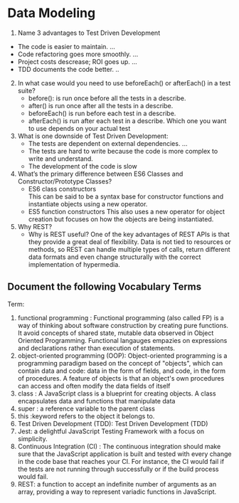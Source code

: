 # Data Modeling
1. Name 3 advantages to Test Driven Development
* The code is easier to maintain. ...
* Code refactoring goes more smoothly. ...
* Project costs descrease; ROI goes up. ...
* TDD documents the code better. ..
2. In what case would you need to use beforeEach() or afterEach() in a test suite?
    * before():  is run once before all the tests in a describe.
    * after() is run once after all the tests in a describe. 
    * beforeEach() is run before each test in a describe. 
    * afterEach() is run after each test in a describe. Which one you want to use depends  on your actual test
3. What is one downside of Test Driven Development:
    * The tests are dependent on external dependencies. ...
    * The tests are hard to write because the code is more complex to write and understand.
    * The development of the code is slow
4. What’s the primary difference between ES6 Classes and Constructor/Prototype Classes?
    * ES6 class constructors	
        This can be said to be a syntax base for constructor functions and instantiate objects using a new operator.	
    * ES5 function constructors 
        This also uses a new operator for object creation but focuses on how the objects are being instantiated. 
5. Why REST?
   * Why is REST useful?
       One of the key advantages of REST APIs is that they provide a great deal of flexibility. Data is not tied to resources or methods, so REST can handle multiple types of calls, return different data formats and even change structurally with the correct implementation of hypermedia.


## Document the following Vocabulary Terms
Term: 
1. functional programming : Functional programming (also called FP) is a way of thinking about software construction by creating pure functions. It avoid concepts of shared state, mutable data observed in Object Oriented Programming. Functional langauges empazies on expressions and declarations rather than execution of statements.
2. object-oriented programming (OOP): Object-oriented programming is a programming paradigm based on the concept of "objects", which can contain data and code: data in the form of fields, and code, in the form of procedures. A feature of objects is that an object's own procedures can access and often modify the data fields of itself
3. class : A JavaScript class is a blueprint for creating objects. A class encapsulates data and functions that manipulate data
4. super : a reference variable to the parent class
5. this :keyword refers to the object it belongs to.
6. Test Driven Development (TDD): Test Driven Development (TDD)
7. Jest: a delightful JavaScript Testing Framework with a focus on simplicity.
8. Continuous Integration (CI) : The continuous integration should make sure that the JavaScript application is built and tested with every change in the code base that reaches your CI. For instance, the CI would fail if the tests are not running through successfully or if the build process would fail.
10. REST: a function to accept an indefinite number of arguments as an array, providing a way to represent variadic functions in JavaScript.
